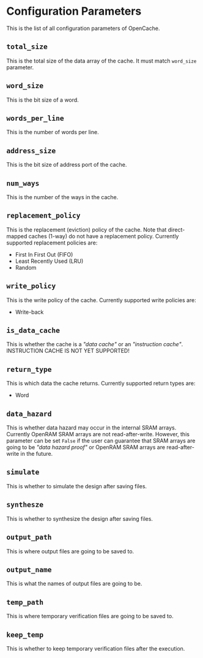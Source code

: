 # Configuration Parameters
This is the list of all configuration parameters of OpenCache.

## `total_size`
This is the total size of the data array of the cache. It must match `word_size` parameter.

## `word_size`
This is the bit size of a word.

## `words_per_line`
This is the number of words per line.

## `address_size`
This is the bit size of address port of the cache.

## `num_ways`
This is the number of the ways in the cache.

## `replacement_policy`
This is the replacement (eviction) policy of the cache. Note that direct-mapped caches (1-way) do not have a replacement policy.
Currently supported replacement policies are:
* First In First Out (FIFO)
* Least Recently Used (LRU)
* Random

## `write_policy`
This is the write policy of the cache. Currently supported write policies are:
* Write-back

## `is_data_cache`
This is whether the cache is a *"data cache"* or an *"instruction cache"*. INSTRUCTION CACHE IS NOT YET SUPPORTED!

## `return_type`
This is which data the cache returns. Currently supported return types are:
* Word

## `data_hazard`
This is whether data hazard may occur in the internal SRAM arrays. Currently OpenRAM SRAM arrays are not read-after-write.
However, this parameter can be set `False` if the user can guarantee that SRAM arrays are going to be *"data hazard proof"*
or OpenRAM SRAM arrays are read-after-write in the future.

## `simulate`
This is whether to simulate the design after saving files.

## `synthesze`
This is whether to synthesize the design after saving files.

## `output_path`
This is where output files are going to be saved to.

## `output_name`
This is what the names of output files are going to be.

## `temp_path`
This is where temporary verification files are going to be saved to.

## `keep_temp`
This is whether to keep temporary verification files after the execution.